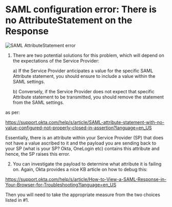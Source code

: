# SAML configuration error:  There is no AttributeStatement on the Response


![SAML AttributeStatement error](/img/kb/attribute-statement.png)

1) There are two potential solutions for this problem, which will depend on the expectations of the Service Provider:

      a) If the Service Provider anticipates a value for the specific SAML Attribute statement, you should ensure to include a value within the SAML settings.

      b) Conversely, if the Service Provider does not expect that specific Attribute statement to be transmitted, you should remove the statement from the                   SAML settings.

as per:

https://support.okta.com/help/s/article/SAML-attribute-statement-with-no-value-configured-not-properly-closed-in-assertion?language=en_US


Essentially, there is an attribute within your Service Provider (SP) that does not have a value ascribed to it and the payload you are sending back to your SP (what is your SP?  Okta, OneLogin etc) contains this attribute and hence, the SP raises this error.  

2) You can investigate the payload to determine what attribute it is failing on.  Again, Okta provides a nice KB article on how to debug this:

https://support.okta.com/help/s/article/How-to-View-a-SAML-Response-in-Your-Browser-for-Troubleshooting?language=en_US


Then you will need to take the appropriate measure from the two choices listed in #1.
